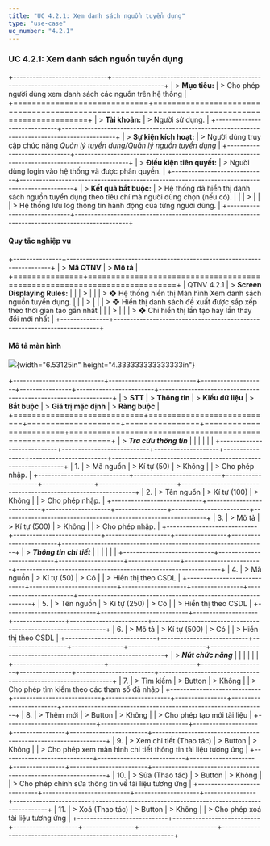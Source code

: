 ```yaml
---
title: "UC 4.2.1: Xem danh sách nguồn tuyển dụng"
type: "use-case"
uc_number: "4.2.1"
---
```


### UC 4.2.1: Xem danh sách nguồn tuyển dụng

+-----------------------------+----------------------------------------------------------------------------------------------+
| > **Mục tiêu:**             | > Cho phép người dùng xem danh sách các nguồn trên hệ thống                                  |
+=============================+==============================================================================================+
| > **Tài khoản:**            | > Người sử dụng.                                                                             |
+-----------------------------+----------------------------------------------------------------------------------------------+
| > **Sự kiện kích hoạt:**    | > Người dùng truy cập chức năng *Quản lý tuyển dụng/Quản lý nguồn tuyển dụng*                |
+-----------------------------+----------------------------------------------------------------------------------------------+
| > **Điều kiện tiên quyết:** | > Người dùng login vào hệ thống và được phân quyền.                                          |
+-----------------------------+----------------------------------------------------------------------------------------------+
| > **Kết quả bắt buộc:**     | > Hệ thống đã hiển thị danh sách nguồn tuyển dụng theo tiêu chí mà người dùng chọn (nếu có). |
|                             | >                                                                                            |
|                             | > Hệ thống lưu log thông tin hành động của từng người dùng.                                  |
+-----------------------------+----------------------------------------------------------------------------------------------+

#### Quy tắc nghiệp vụ

+---------------+-------------------------------------------------------------------------+
| > **Mã QTNV** | > **Mô tả**                                                             |
+===============+=========================================================================+
| QTNV 4.2.1    | > **Screen Displaying Rules:**                                          |
|               | >                                                                       |
|               | > ❖ Hệ thống hiển thị Màn hình Xem danh sách nguồn tuyển dụng.          |
|               | >                                                                       |
|               | > ❖ Hiển thị danh sách đề xuất được sắp xếp theo thời gian tạo gần nhất |
|               | >                                                                       |
|               | > ❖ Chỉ hiển thị lần tạo hay lần thay đổi mới nhất                      |
+---------------+-------------------------------------------------------------------------+

####  Mô tả màn hình

![](media/image40.png){width="6.53125in" height="4.333333333333333in"}

+----------------------------+---------------------------+--------------------+----------------+------------------------+---------------------------------------------------------------+
| > **STT**                  | > **Thông tin**           | > **Kiểu dữ liệu** | > **Bắt buộc** | > **Giá trị mặc định** | > **Ràng buộc**                                               |
+============================+===========================+====================+================+========================+===============================================================+
| > ***Tra cứu thông tin***  |                           |                    |                |                        |                                                               |
+----------------------------+---------------------------+--------------------+----------------+------------------------+---------------------------------------------------------------+
| 1.                         | > Mã nguồn                | > Kí tự (50)       | > Không        |                        | > Cho phép nhập.                                              |
+----------------------------+---------------------------+--------------------+----------------+------------------------+---------------------------------------------------------------+
| 2.                         | > Tên nguồn               | > Kí tự (100)      | > Không        |                        | > Cho phép nhập.                                              |
+----------------------------+---------------------------+--------------------+----------------+------------------------+---------------------------------------------------------------+
| 3.                         | > Mô tả                   | > Kí tự (500)      | > Không        |                        | > Cho phép nhập.                                              |
+----------------------------+---------------------------+--------------------+----------------+------------------------+---------------------------------------------------------------+
| > ***Thông tin chi tiết*** |                           |                    |                |                        |                                                               |
+----------------------------+---------------------------+--------------------+----------------+------------------------+---------------------------------------------------------------+
| 4.                         | > Mã nguồn                | > Kí tự (50)       | > Có           |                        | > Hiển thị theo CSDL                                          |
+----------------------------+---------------------------+--------------------+----------------+------------------------+---------------------------------------------------------------+
| 5.                         | > Tên nguồn               | > Kí tự (250)      | > Có           |                        | > Hiển thị theo CSDL                                          |
+----------------------------+---------------------------+--------------------+----------------+------------------------+---------------------------------------------------------------+
| 6.                         | > Mô tả                   | > Kí tự (500)      | > Có           |                        | > Hiển thị theo CSDL                                          |
+----------------------------+---------------------------+--------------------+----------------+------------------------+---------------------------------------------------------------+
| > ***Nút chức năng***      |                           |                    |                |                        |                                                               |
+----------------------------+---------------------------+--------------------+----------------+------------------------+---------------------------------------------------------------+
| 7.                         | > Tìm kiếm                | > Button           | > Không        |                        | > Cho phép tìm kiếm theo các tham số đã nhập                  |
+----------------------------+---------------------------+--------------------+----------------+------------------------+---------------------------------------------------------------+
| 8.                         | > Thêm mới                | > Button           | > Không        |                        | > Cho phép tạo mới tài liệu                                   |
+----------------------------+---------------------------+--------------------+----------------+------------------------+---------------------------------------------------------------+
| 9.                         | > Xem chi tiết (Thao tác) | > Button           | > Không        |                        | > Cho phép xem màn hình chi tiết thông tin tài liệu tương ứng |
+----------------------------+---------------------------+--------------------+----------------+------------------------+---------------------------------------------------------------+
| 10.                        | > Sửa (Thao tác)          | > Button           | > Không        |                        | > Cho phép chỉnh sửa thông tin về tài liệu tương ứng          |
+----------------------------+---------------------------+--------------------+----------------+------------------------+---------------------------------------------------------------+
| 11.                        | > Xoá (Thao tác)          | > Button           | > Không        |                        | > Cho phép xoá tài liệu tương ứng                             |
+----------------------------+---------------------------+--------------------+----------------+------------------------+---------------------------------------------------------------+
